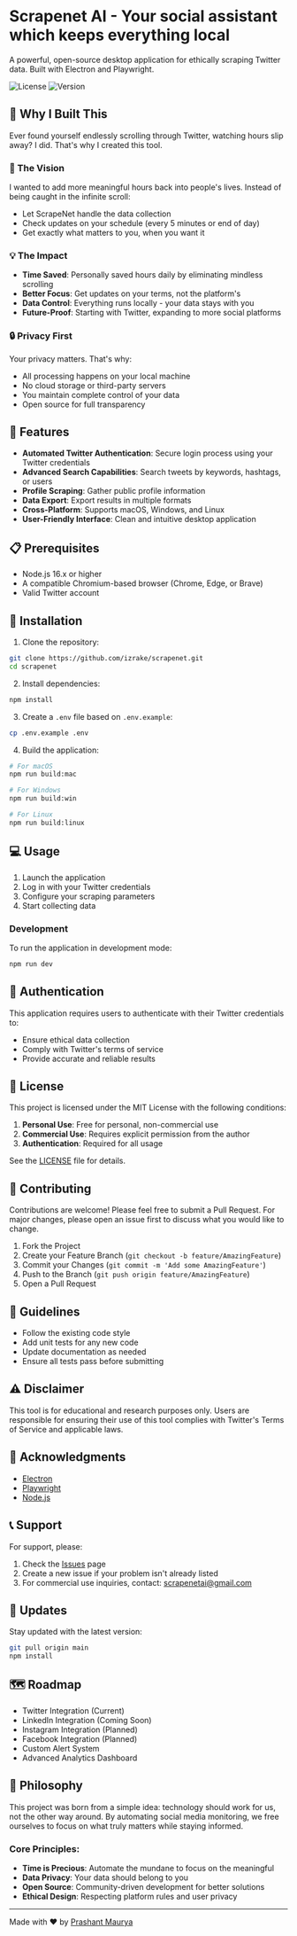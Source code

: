 # Scrapenet AI - Your social assistant which keeps everything local

A powerful, open-source desktop application for ethically scraping Twitter data. Built with Electron and Playwright.

![License](https://img.shields.io/badge/license-MIT-blue.svg)
![Version](https://img.shields.io/badge/version-1.0.0-green.svg)

## 🤔 Why I Built This

Ever found yourself endlessly scrolling through Twitter, watching hours slip away? I did. That's why I created this tool.

### 🎯 The Vision
I wanted to add more meaningful hours back into people's lives. Instead of being caught in the infinite scroll:
- Let ScrapeNet handle the data collection
- Check updates on your schedule (every 5 minutes or end of day)
- Get exactly what matters to you, when you want it

### 💡 The Impact
- **Time Saved**: Personally saved hours daily by eliminating mindless scrolling
- **Better Focus**: Get updates on your terms, not the platform's
- **Data Control**: Everything runs locally - your data stays with you
- **Future-Proof**: Starting with Twitter, expanding to more social platforms

### 🔒 Privacy First
Your privacy matters. That's why:
- All processing happens on your local machine
- No cloud storage or third-party servers
- You maintain complete control of your data
- Open source for full transparency

## 🚀 Features

- **Automated Twitter Authentication**: Secure login process using your Twitter credentials
- **Advanced Search Capabilities**: Search tweets by keywords, hashtags, or users
- **Profile Scraping**: Gather public profile information
- **Data Export**: Export results in multiple formats
- **Cross-Platform**: Supports macOS, Windows, and Linux
- **User-Friendly Interface**: Clean and intuitive desktop application

## 📋 Prerequisites

- Node.js 16.x or higher
- A compatible Chromium-based browser (Chrome, Edge, or Brave)
- Valid Twitter account

## 🔧 Installation

1. Clone the repository:
```bash
git clone https://github.com/izrake/scrapenet.git
cd scrapenet
```

2. Install dependencies:
```bash
npm install
```

3. Create a `.env` file based on `.env.example`:
```bash
cp .env.example .env
```

4. Build the application:
```bash
# For macOS
npm run build:mac

# For Windows
npm run build:win

# For Linux
npm run build:linux
```

## 💻 Usage

1. Launch the application
2. Log in with your Twitter credentials
3. Configure your scraping parameters
4. Start collecting data

### Development

To run the application in development mode:

```bash
npm run dev
```

## 🔐 Authentication

This application requires users to authenticate with their Twitter credentials to:
- Ensure ethical data collection
- Comply with Twitter's terms of service
- Provide accurate and reliable results

## 📄 License

This project is licensed under the MIT License with the following conditions:

1. **Personal Use**: Free for personal, non-commercial use
2. **Commercial Use**: Requires explicit permission from the author
3. **Authentication**: Required for all usage

See the [LICENSE](LICENSE) file for details.

## 🤝 Contributing

Contributions are welcome! Please feel free to submit a Pull Request. For major changes, please open an issue first to discuss what you would like to change.

1. Fork the Project
2. Create your Feature Branch (`git checkout -b feature/AmazingFeature`)
3. Commit your Changes (`git commit -m 'Add some AmazingFeature'`)
4. Push to the Branch (`git push origin feature/AmazingFeature`)
5. Open a Pull Request

## 📝 Guidelines

- Follow the existing code style
- Add unit tests for any new code
- Update documentation as needed
- Ensure all tests pass before submitting

## ⚠️ Disclaimer

This tool is for educational and research purposes only. Users are responsible for ensuring their use of this tool complies with Twitter's Terms of Service and applicable laws.

## 🙏 Acknowledgments

- [Electron](https://www.electronjs.org/)
- [Playwright](https://playwright.dev/)
- [Node.js](https://nodejs.org/)

## 📞 Support

For support, please:
1. Check the [Issues](https://github.com/izrake/scrapenet/issues) page
2. Create a new issue if your problem isn't already listed
3. For commercial use inquiries, contact: scrapenetai@gmail.com

## 🔄 Updates

Stay updated with the latest version:
```bash
git pull origin main
npm install
```

## 🗺️ Roadmap

- Twitter Integration (Current)
- LinkedIn Integration (Coming Soon)
- Instagram Integration (Planned)
- Facebook Integration (Planned)
- Custom Alert System
- Advanced Analytics Dashboard

## 💭 Philosophy

This project was born from a simple idea: technology should work for us, not the other way around. By automating social media monitoring, we free ourselves to focus on what truly matters while staying informed.

### Core Principles:
- **Time is Precious**: Automate the mundane to focus on the meaningful
- **Data Privacy**: Your data should belong to you
- **Open Source**: Community-driven development for better solutions
- **Ethical Design**: Respecting platform rules and user privacy

---
Made with ❤️ by [Prashant Maurya](https://github.com/izrake)